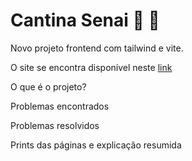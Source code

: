 # Cantina Senai 🍔 🍟

Novo projeto frontend com tailwind e vite.

O site se encontra disponível neste [link](https://sistema.cantinasenai.com.br/)

O que é o projeto?

Problemas encontrados

Problemas resolvidos

Prints das páginas e explicação resumida
